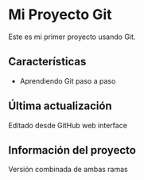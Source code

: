 ﻿# Mi Proyecto Git

Este es mi primer proyecto usando Git.
## Características
- Aprendiendo Git paso a paso

## Última actualización
Editado desde GitHub web interface

## Información del proyecto
Versión combinada de ambas ramas
